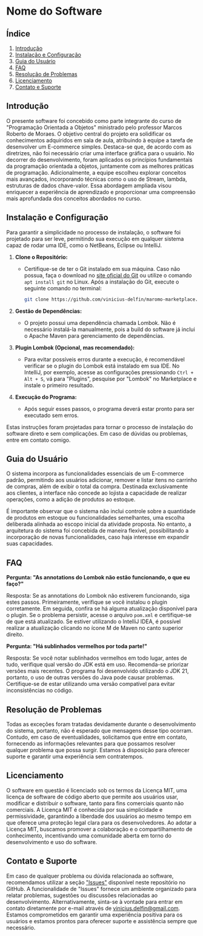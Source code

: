 # Nome do Software

## Índice

1. [Introdução](#introdução)
2. [Instalação e Configuração](#instalação-e-configuração)
3. [Guia do Usuário](#guia-do-usuário)
4. [FAQ](#faq)
5. [Resolução de Problemas](#resolução-de-problemas)
6. [Licenciamento](#licenciamento)
7. [Contato e Suporte](#contato-e-suporte)

## Introdução

O presente software foi concebido como parte integrante do curso de "Programação Orientada a Objetos" ministrado pelo 
professor Marcos Roberto de Moraes. O objetivo central do projeto era solidificar os conhecimentos adquiridos em sala 
de aula, atribuindo à equipe a tarefa de desenvolver um E-commerce simples. Destaca-se que, de acordo com as diretrizes, 
não foi necessário criar uma interface gráfica para o usuário. No decorrer do desenvolvimento, foram aplicados os 
princípios fundamentais da programação orientada a objetos, juntamente com as melhores práticas de programação. 
Adicionalmente, a equipe escolheu explorar conceitos mais avançados, incorporando técnicas como o uso de Stream, 
lambda, estruturas de dados chave-valor. Essa abordagem ampliada visou enriquecer a experiência de aprendizado e 
proporcionar uma compreensão mais aprofundada dos conceitos abordados no curso.

## Instalação e Configuração

Para garantir a simplicidade no processo de instalação, o software foi projetado para ser leve, permitindo sua execução 
em qualquer sistema capaz de rodar uma IDE, como o NetBeans, Eclipse ou IntelliJ.

1. **Clone o Repositório:**
    - Certifique-se de ter o Git instalado em sua máquina. Caso não possua, faça o download no 
   [site oficial do Git](https://git-scm.com/) ou utilize o comando `apt install git` no Linux. Após a instalação do 
   Git, execute o seguinte comando no terminal:
      ```sh
      git clone https://github.com/vinicius-delfin/maromo-marketplace.git
      ```

2. **Gestão de Dependências:**
    - O projeto possui uma dependência chamada Lombok. Não é necessário instalá-la manualmente, pois a build do software 
   já inclui o Apache Maven para gerenciamento de dependências.

3. **Plugin Lombok (Opcional, mas recomendado):**
    - Para evitar possíveis erros durante a execução, é recomendável verificar se o plugin do Lombok está instalado em 
   sua IDE. No IntelliJ, por exemplo, acesse as configurações pressionando `Ctrl + Alt + S`, vá para "Plugins", 
   pesquise por "Lombok" no Marketplace e instale o primeiro resultado.

4. **Execução do Programa:**
    - Após seguir esses passos, o programa deverá estar pronto para ser executado sem erros.

Estas instruções foram projetadas para tornar o processo de instalação do software direto e sem complicações. 
Em caso de dúvidas ou problemas, entre em contato comigo.

## Guia do Usuário

O sistema incorpora as funcionalidades essenciais de um E-commerce padrão, permitindo aos usuários adicionar, 
remover e listar itens no carrinho de compras, além de exibir o total da compra. Destinada exclusivamente aos clientes, 
a interface não concede ao lojista a capacidade de realizar operações, como a adição de produtos ao estoque.

É importante observar que o sistema não inclui controle sobre a quantidade de produtos em estoque ou funcionalidades 
semelhantes, uma escolha deliberada alinhada ao escopo inicial da atividade proposta. No entanto, a arquitetura do 
sistema foi concebida de maneira flexível, possibilitando a incorporação de novas funcionalidades, caso haja interesse 
em expandir suas capacidades.

## FAQ

**Pergunta: "As annotations do Lombok não estão funcionando, o que eu faço?"**

Resposta: Se as annotations do Lombok não estiverem funcionando, siga estes passos. Primeiramente, verifique se você 
instalou o plugin corretamente. Em seguida, confira se há alguma atualização disponível para o plugin. Se o problema 
persistir, acesse o arquivo `pom.xml` e certifique-se de que está atualizado. Se estiver utilizando o IntelliJ IDEA, 
é possível realizar a atualização clicando no ícone M de Maven no canto superior direito.

**Pergunta: "Há sublinhados vermelhos por toda parte!"**

Resposta: Se você notar sublinhados vermelhos em todo lugar, antes de tudo, verifique qual versão do JDK está em uso. 
Recomenda-se priorizar versões mais recentes. O programa foi desenvolvido utilizando o JDK 21, portanto, o uso de outras 
versões do Java pode causar problemas. Certifique-se de estar utilizando uma versão compatível para evitar 
inconsistências no código.

## Resolução de Problemas

Todas as exceções foram tratadas devidamente durante o desenvolvimento do sistema, portanto, não é esperado que mensagens 
desse tipo ocorram. Contudo, em caso de eventualidades, solicitamos que entre em contato, fornecendo as informações 
relevantes para que possamos resolver qualquer problema que possa surgir. Estamos à disposição para oferecer suporte e 
garantir uma experiência sem contratempos.

## Licenciamento

O software em questão é licenciado sob os termos da Licença MIT, uma licença de software de código aberto que permite 
aos usuários usar, modificar e distribuir o software, tanto para fins comerciais quanto não comerciais. A Licença MIT é 
conhecida por sua simplicidade e permissividade, garantindo a liberdade dos usuários ao mesmo tempo em que oferece uma 
proteção legal clara para os desenvolvedores. Ao adotar a Licença MIT, buscamos promover a colaboração e o compartilhamento 
de conhecimento, incentivando uma comunidade aberta em torno do desenvolvimento e uso do software.

## Contato e Suporte

Em caso de qualquer problema ou dúvida relacionada ao software, recomendamos utilizar a seção ["Issues"](link-para-issues) 
disponível neste repositório no GitHub. A funcionalidade de "Issues" fornece um ambiente organizado para relatar problemas, 
sugestões ou discussões relacionadas ao desenvolvimento. Alternativamente, sinta-se à vontade para entrar em contato 
diretamente por e-mail através de [vinicius.delfin@gmail.com](mailto:vinicius.delfin@gmail.com). Estamos comprometidos em 
garantir uma experiência positiva para os usuários e estamos prontos para oferecer suporte e assistência sempre que 
necessário.